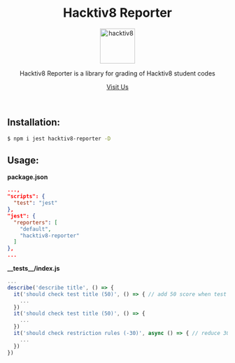 <div align="center">
<h1>Hacktiv8 Reporter</h1>

<a href="https://hacktiv8.com/">
  <img
    height="80"
    width="80"
    alt="hacktiv8"
    src="https://i2.wp.com/d3g5ywftkpzr0e.cloudfront.net/wp-content/uploads/2020/01/16161919/hacktiv8.png?fit=300%2C300&ssl=1"
  />
</a>

<p>Hacktiv8 Reporter is a library for grading of Hacktiv8 student codes</p>

[Visit Us](https://hacktiv8.com/)

<br />
</div>

## Installation:

```bash
$ npm i jest hacktiv8-reporter -D
```

## Usage:

**package.json**

```json
...,
"scripts": {
  "test": "jest"
},
"jest": {
  "reporters": [
    "default",
    "hacktiv8-reporter"
  ]
},
...
```

**\_\_tests\_\_/index.js**

```js
...
describe('describe title', () => {
  it('should check test title (50)', () => { // add 50 score when test is passed
    ...
  })
  it('should check test title (50)', () => {
    ...
  })
  it('should check restriction rules (-30)', async () => { // reduce 30 score when test is passed
    ...
  })
})
```
